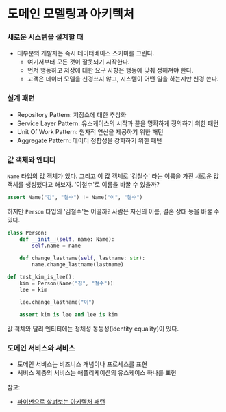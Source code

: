 # 도메인 모델링과 아키텍처

### 새로운 시스템을 설계할 때

- 대부분의 개발자는 즉시 데이터베이스 스키마를 그린다.
    - 여기서부터 모든 것이 잘못되기 시작한다.
    - 먼저 행동하고 저장에 대한 요구 사항은 행동에 맞춰 정해져야 한다.
    - 고객은 데이터 모델을 신경쓰지 않고, 시스템이 어떤 일을 하는지만 신경 쓴다.

### 설계 패턴

- Repository Pattern:  저장소에 대한 추상화
- Service Layer Pattern:  유스케이스의 시작과 끝을 명확하게 정의하기 위한 패턴
- Unit Of Work Pattern:  원자적 연산을 제공하기 위한 패턴
- Aggregate Pattern:  데이터 정합성을 강화하기 위한 패턴

### 값 객체와 엔티티

`Name` 타입의 값 객체가 있다. 그리고 이 값 객체로 ‘김철수' 라는 이름을 가진 새로운 값 객체를 생성했다고 해보자. ‘이철수'로 이름을 바꿀 수 있을까?

```python
assert Name("김", "철수") != Name("이", "철수")
```

하지만 `Person` 타입의 ‘김철수'는 어떨까? 사람은 자신의 이름, 결혼 상태 등을 바꿀 수 있다.

```python
class Person:
	def __init__(self, name: Name):
		self.name = name
	
	def change_lastname(self, lastname: str):
		name.change_lastname(lastname)

def test_kim_is_lee():
	kim = Person(Name("김", "철수"))
	lee = kim

	lee.change_lastname("이")

	assert kim is lee and lee is kim
```

값 객체와 달리 엔티티에는 정체성 동등성(identity equality)이 있다.

### 도메인 서비스와 서비스

- 도메인 서비스는 비즈니스 개념이나 프로세스를 표현
- 서비스 계층의 서비스는 애플리케이션의 유스케이스 하나를 표현

참고: 
* [파이썬으로 살펴보는 아키텍처 패턴](https://books.google.co.kr/books?id=PeUxEAAAQBAJ&printsec=frontcover&dq=%ED%8C%8C%EC%9D%B4%EC%8D%AC%EC%9C%BC%EB%A1%9C+%EC%82%B4%ED%8E%B4%EB%B3%B4%EB%8A%94+%EC%95%84%ED%82%A4%ED%85%8D%EC%B2%98+%ED%8C%A8%ED%84%B4&hl=ko&sa=X&redir_esc=y#v=onepage&q=%ED%8C%8C%EC%9D%B4%EC%8D%AC%EC%9C%BC%EB%A1%9C%20%EC%82%B4%ED%8E%B4%EB%B3%B4%EB%8A%94%20%EC%95%84%ED%82%A4%ED%85%8D%EC%B2%98%20%ED%8C%A8%ED%84%B4&f=false)